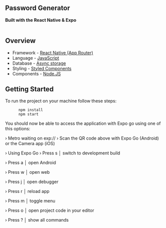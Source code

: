 ## Password Generator

<div><strong>Built with the React Native & Expo</strong></div>
<br />


## Overview

- Framework - [React Native (App Router)](https://reactnative.dev/)
- Language - [JavaScript](https://www.javascript.com/)
- Database - [Async storage](https://console.firebase.google.com/u/0/project/myapp-14570/database?hl=pt-br)
- Styling - [Styled Components](https://styled-components.com/)
- Components - [Node.JS](https://nodejs.org/pt)



## Getting Started

To run the project on your machine follow these steps:

          npm install
          npm start

   

You should now be able to access the application with Expo go using one of this options:

› Metro waiting on exp://
› Scan the QR code above with Expo Go (Android) or the Camera app (iOS)

› Using Expo Go
› Press s │ switch to development build

› Press a │ open Android

› Press w │ open web

› Press j │ open debugger

› Press r │ reload app

› Press m │ toggle menu

› Press o │ open project code in your editor

› Press ? │ show all commands


